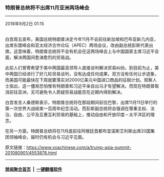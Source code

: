 ### 特朗普总统将不出席11月亚洲两场峰会
------------------------

<div class="published">
 <span class="date" title="中国时间">
  <time datetime="2018-09-02T01:15:54+08:00">
   2018年9月2日 01:15
  </time>
 </span>
</div>
<br/>
<div class="wsw">
 <p>
  白宫周五宣布，美国总统特朗普决定今年11月不会前往新加坡和巴布亚新几内亚，出席东盟峰会和亚太经济合作论坛（APEC）两场会议，改由副总统彭斯代表出席。这意味着，特朗普总统将不会有机会在这两场峰会上与中国国家主席习近平会面，解决两国间愈演愈烈的贸易战。
 </p>
 <p>
  此前人们曾寄希望于美中两国最高领导人直接谈判解决贸易纠纷。到目前为止，美中两国已经进行了好几轮贸易谈判，没有达成任何成果，双方没有任何让步迹象，而美国可能最快在下周就要落实对2000亿美元中国进口商品的征税计划。观察人士指出，这一僵局恐怕惟有特朗普和习近平亲自出马才有望解决。而现在特朗普取消前往亚洲，无可避免令人质疑贸易战能否在近期内得到解决。
 </p>
 <p>
  白宫发言人桑德斯表示，特朗普总统将在那段期间前往巴黎，出席11月11日举行的第一次世界大战结束一百周年纪念活动。而彭斯副总统将会强调在尊重主权、法治、自由、公平及互惠互利贸易的基础上，推动自由和开放印度－太平洋区的理念。
 </p>
 <p>
  在另一方面，特朗普总统将在11月底前往阿根廷首都布宜诺斯艾利斯出席20国集团领袖峰会，届时仍有机会与习近平见面。
 </p>
</div>

原文链接：https://www.voachinese.com/a/trump-asia-summit-201080901/4553878.html


------------------------
#### [禁闻聚合首页](https://github.com/gfw-breaker/banned-news/blob/master/README.md) &nbsp;|&nbsp;  [一键翻墙软件](https://github.com/gfw-breaker/nogfw/blob/master/README.md)